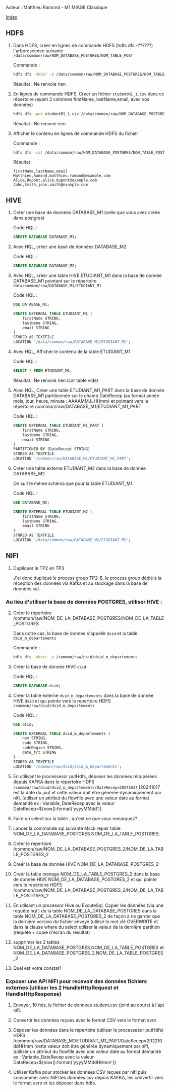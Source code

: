 Auteur : Matthieu Ramond - M1 MIAGE Classique

[Index](./README.md)

## HDFS

1. Dans HDFS, créer en lignes de commande HDFS (hdfs dfs -??????) l'arborescence suivante ``/data/common/raw/NOM_DATABASE_POSTGRES/NOM_TABLE_POST``

    Commande :
    ```bash
    hdfs dfs -mkdir -p /data/common/raw/NOM_DATABASE_POSTGRES/NOM_TABLE_POST
    ```
    Résultat : Ne renvoie rien 


2. En lignes de commande HDFS, Créer un fichier ``studentM1_1.csv`` dans ce répertoire (ayant 3 colonnes firstName, lastName,email, avec vos données)

    ```bash
    hdfs dfs -put studentM1_1.csv /data/common/raw/NOM_DATABASE_POSTGRES/NOM_TABLE_POST/
    ```
    Résultat : Ne renvoie rien

3. Afficher le contenu en lignes de commande HDFS du fichier

    Commande :
    ```bash
    hdfs dfs -cat /data/common/raw/NOM_DATABASE_POSTGRES/NOM_TABLE_POST/studentM1_1.csv
    ```
    Résultat : 
    ```
    firstName,lastName,email
    Matthieu,Ramond,matthieu.ramond@example.com
    Alice,Dupont,alice.dupont@example.com
    John,Smith,john.smith@example.com
    ```


## HIVE

1. Créer une base de données DATABASE_M1 (celle que vous avez créée dans postgres)

    Code HQL :
    ```SQL
    CREATE DATABASE DATABASE_M1;
    ```

2. Avec HQL, créer une base de données DATABASE_M2

    Code HQL :
    ```SQL
    CREATE DATABASE DATABASE_M2;
    ```

3. Avec HQL, créer une table HIVE ETUDIANT_M1 dans la base de donnée DATABASE_M1 pointant sur le répertoire `data/common/raw/DATABASE_M1/ETUDIANT_M1`

    Code HQL :
    ```SQL
    USE DATABASE_M1;

    CREATE EXTERNAL TABLE ETUDIANT_M1 (
        firstName STRING,
        lastName STRING,
        email STRING
    )
    STORED AS TEXTFILE
    LOCATION '/data/common/raw/DATABASE_M1/ETUDIANT_M1';
    ```

4. Avec HQL, Afficher le contenu de la table ETUDIANT_M1

    Code HQL :
    ```SQL
    SELECT * FROM ETUDIANT_M1;
    ```
    Résultat : Ne renvoie rien (car table vide)

5. Avec HQL, Créer une table ETUDIANT_M1_PART dans la base de donnée DATABASE_M1 partitionnée sur le champ DateRecep (au format année mois, jour, heure, minute : AAAAMMJJHHmm) et pointant vers le répertoire /common/raw/DATABASE_M1/ETUDIANT_M1_PART

    Code HQL :
    ```SQL
    CREATE EXTERNAL TABLE ETUDIANT_M1_PART (
        firstName STRING,
        lastName STRING,
        email STRING
    )
    PARTITIONED BY (DateRecept STRING)
    STORED AS TEXTFILE
    LOCATION '/common/raw/DATABASE_M1/ETUDIANT_M1_PART';
    ```

6. Créer une table externe ETUDIANT_M2 dans la base de donnée DATABASE_M2

    On suit le même schéma que pour la table ETUDIANT_M1.

    Code HQL :
    ```SQL
    USE DATABASE_M2;

    CREATE EXTERNAL TABLE ETUDIANT_M2 (
        firstName STRING,
        lastName STRING,
        email STRING
    )
    STORED AS TEXTFILE
    LOCATION '/data/common/raw/DATABASE_M2/ETUDIANT_M2';
    ```

## NIFI
1. Dupliquer le TP2 en TP3

    J'ai donc dupliqué le process group TP2-B, le process group dédié à la réception des données via Kafka et au stockage dans la base de données sql.

### Au lieu d'utiliser la base de données POSTGRES, utiliser HIVE :
2. Créer le repertoire /common/raw/NOM_DE_LA_DATABASE_POSTGRES/NOM_DE_LA_TABLE_POSTGRES

    Dans notre cas, la base de donnée s'appelle ``dsid`` et la table ``dsid_m_departements``

    Commande : 
    ```bash
    hdfs dfs -mkdir -p /common/raw/dsid/dsid_m_departements
    ```
    


3. Créer la base de donnée HIVE ``dsid``

    Code HQL :
    ```SQL
    CREATE DATABASE dsid;
    ```

4. Créer la table externe `dsid_m_departements` dans la base de donnée HIVE ``dsid`` et qui pointe vers le repertoire HDFS ``/common/raw/dsid/dsid_m_departements``

    Code HQL :
    ```SQL
    USE dsid;

    CREATE EXTERNAL TABLE dsid_m_departements (
        nom STRING,
        code STRING,
        codeRegion STRING,
        date_trt STRING
    )
    STORED AS TEXTFILE
    LOCATION '/common/raw/dsid/dsid_m_departements';
    ```

5. En utilisant le processesor putHdfs, déposer les données récupérées depuis KAFKA dans le répertoire HDFS ``/common/raw/dsid/dsid_m_departements/DateRecep=20241017`` (20241017 est la date du jout et cette valeur doit être générée dynamiquement par nifi, (utiliser un attribut du flowfile avec une valeur date au format demandé ex : Variable_DateRecep avec la valeur DateRecep=${now():format('yyyyMMdd')}



6. Faire un select sur la table , qu'est ce que vous remarquez?
7. Lancer la commande sql suivante Msck repair table NOM_DE_LA_DATABASE_POSTGRES.NOM_DE_LA_TABLE_POSTGRES;
8. Créer le repertoire /common/raw/NOM_DE_LA_DATABASE_POSTGRES_2/NOM_DE_LA_TABLE_POSTGRES_2
9.  Creér la base de donnée HIVE NOM_DE_LA_DATABASE_POSTGRES_2
10. Creér la table manage NOM_DE_LA_TABLE_POSTGRES_2 dans la base de donnée HIVE NOM_DE_LA_DATABASE_POSTGRES_2 et qui pointe vers le repertoire HDFS /common/raw/NOM_DE_LA_DATABASE_POSTGRES_2/NOM_DE_LA_TABLE_POSTGRES_2
11. En utilsant un processor Hive ou ExcuteSql, Copier les données (via une requête hql ) de la table NOM_DE_LA_DATABASE_POSTGRES dans la table NOM_DE_LA_DATABASE_POSTGRES_2 de façon à ne garder que la dernière version du fichier envoyé (utilisé le mot clé OVERWRITE et dans la clause where du select utiliser la valeur de la dernière partition (requête + copie d'écran du résultat)
12. supprimer les 2 tables NOM_DE_LA_DATABASE_POSTGRES.NOM_DE_LA_TABLE_POSTGRES et NOM_DE_LA_DATABASE_POSTGRES_2.NOM_DE_LA_TABLE_POSTGRES_2
13. Quel est votre constat?
	

	
	

### Exposer une API NIFI pour recevoir des données fichiers externes (utiliser les 2 HandleHttpRequest et HandleHttpResponse)
1. Envoyer, 10 fois, le fichier de données student.csv (joint au cours) à l'api nifi.
2. Convertir les données reçues avec le format CSV vers le format avro
3. Déposer les données dans le répertoire (utiliser le processesor putHdfs) HDFS /common/raw/DATABASE_M1/ETUDIANT_M1_PART/DateRecep=202210ddHHmm (cette valeur doit être générée dynamiquement par nifi, (utiliser un attribut du flowfile avec une valeur date au format demandé ex : Variable_DateRecep avec la valeur DateRecep=${now():format('yyyyMMddHHmm')}

4. Utiliser Kafka pour stocker les données CSV reçues par nifi puis consommer avec NIFI les données csv depuis KAFKA, les convertir vers le format avro et les déposer dans hdfs.

